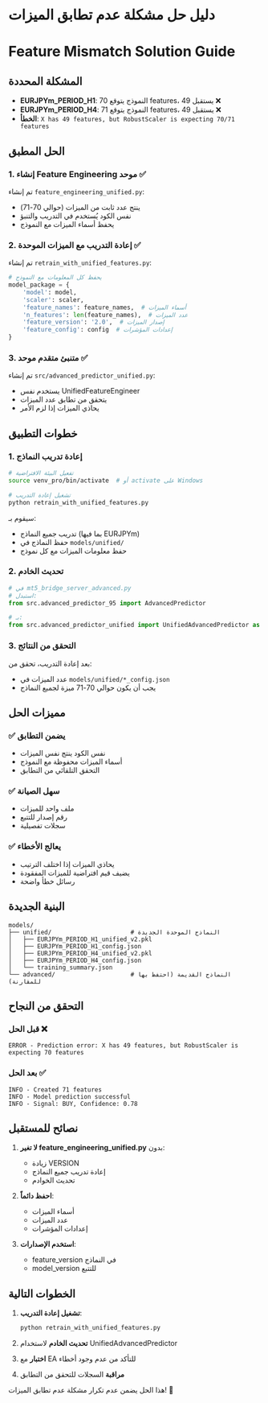 # دليل حل مشكلة عدم تطابق الميزات
# Feature Mismatch Solution Guide

## المشكلة المحددة
- **EURJPYm_PERIOD_H1**: النموذج يتوقع 70 features، يستقبل 49 ❌
- **EURJPYm_PERIOD_H4**: النموذج يتوقع 71 features، يستقبل 49 ❌
- **الخطأ**: `X has 49 features, but RobustScaler is expecting 70/71 features`

## الحل المطبق

### 1. إنشاء Feature Engineering موحد ✅
تم إنشاء `feature_engineering_unified.py`:
- ينتج عدد ثابت من الميزات (حوالي 70-71)
- نفس الكود يُستخدم في التدريب والتنبؤ
- يحفظ أسماء الميزات مع النموذج

### 2. إعادة التدريب مع الميزات الموحدة ✅
تم إنشاء `retrain_with_unified_features.py`:
```python
# يحفظ كل المعلومات مع النموذج
model_package = {
    'model': model,
    'scaler': scaler,
    'feature_names': feature_names,  # أسماء الميزات
    'n_features': len(feature_names),  # عدد الميزات
    'feature_version': '2.0',  # إصدار الميزات
    'feature_config': config  # إعدادات المؤشرات
}
```

### 3. متنبئ متقدم موحد ✅
تم إنشاء `src/advanced_predictor_unified.py`:
- يستخدم نفس UnifiedFeatureEngineer
- يتحقق من تطابق عدد الميزات
- يحاذي الميزات إذا لزم الأمر

## خطوات التطبيق

### 1. إعادة تدريب النماذج
```bash
# تفعيل البيئة الافتراضية
source venv_pro/bin/activate  # أو activate على Windows

# تشغيل إعادة التدريب
python retrain_with_unified_features.py
```

سيقوم بـ:
- تدريب جميع النماذج (بما فيها EURJPYm)
- حفظ النماذج في `models/unified/`
- حفظ معلومات الميزات مع كل نموذج

### 2. تحديث الخادم
```python
# في mt5_bridge_server_advanced.py
# استبدل:
from src.advanced_predictor_95 import AdvancedPredictor

# بـ:
from src.advanced_predictor_unified import UnifiedAdvancedPredictor as AdvancedPredictor
```

### 3. التحقق من النتائج
بعد إعادة التدريب، تحقق من:
- عدد الميزات في `models/unified/*_config.json`
- يجب أن يكون حوالي 70-71 ميزة لجميع النماذج

## مميزات الحل

### ✅ يضمن التطابق
- نفس الكود ينتج نفس الميزات
- أسماء الميزات محفوظة مع النموذج
- التحقق التلقائي من التطابق

### ✅ سهل الصيانة
- ملف واحد للميزات
- رقم إصدار للتتبع
- سجلات تفصيلية

### ✅ يعالج الأخطاء
- يحاذي الميزات إذا اختلف الترتيب
- يضيف قيم افتراضية للميزات المفقودة
- رسائل خطأ واضحة

## البنية الجديدة

```
models/
├── unified/                      # النماذج الموحدة الجديدة
│   ├── EURJPYm_PERIOD_H1_unified_v2.pkl
│   ├── EURJPYm_PERIOD_H1_config.json
│   ├── EURJPYm_PERIOD_H4_unified_v2.pkl
│   ├── EURJPYm_PERIOD_H4_config.json
│   └── training_summary.json
└── advanced/                     # النماذج القديمة (احتفظ بها للمقارنة)
```

## التحقق من النجاح

### قبل الحل ❌
```
ERROR - Prediction error: X has 49 features, but RobustScaler is expecting 70 features
```

### بعد الحل ✅
```
INFO - Created 71 features
INFO - Model prediction successful
INFO - Signal: BUY, Confidence: 0.78
```

## نصائح للمستقبل

1. **لا تغير feature_engineering_unified.py** بدون:
   - زيادة VERSION
   - إعادة تدريب جميع النماذج
   - تحديث الخوادم

2. **احفظ دائماً**:
   - أسماء الميزات
   - عدد الميزات
   - إعدادات المؤشرات

3. **استخدم الإصدارات**:
   - feature_version في النماذج
   - model_version للتتبع

## الخطوات التالية

1. **تشغيل إعادة التدريب**:
   ```bash
   python retrain_with_unified_features.py
   ```

2. **تحديث الخادم** لاستخدام UnifiedAdvancedPredictor

3. **اختبار** مع EA للتأكد من عدم وجود أخطاء

4. **مراقبة** السجلات للتحقق من التطابق

هذا الحل يضمن عدم تكرار مشكلة عدم تطابق الميزات! 🚀